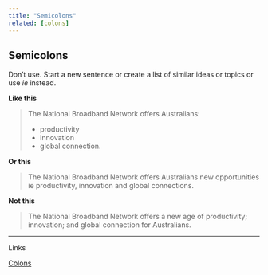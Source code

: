 ```yaml
---
title: "Semicolons"
related: [colons]
---
```


## Semicolons

Don’t use. Start a new sentence or create a list of similar ideas or topics or use *ie* instead.

**Like this**

> The National Broadband Network offers Australians:
>
> - productivity
> - innovation
> - global connection.

**Or this**

> The National Broadband Network offers Australians new opportunities ie productivity, innovation and global connections.

**Not this**

> The National Broadband Network offers a new age of productivity; innovation; and global connection for Australians.

---

Links

[Colons](/_entries/2016-05-04-colons-and-semicolons.md "Colons")
